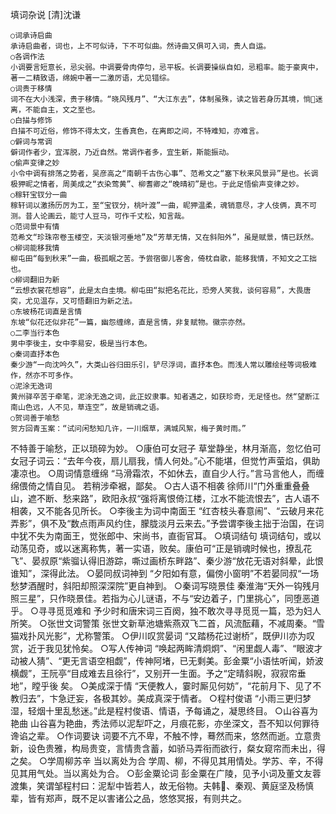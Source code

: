 填词杂说 [清]沈谦

    ○词承诗启曲
    承诗启曲者，词也，上不可似诗，下不可似曲。然诗曲又俱可入词，贵人自运。
    ○各调作法
    小调要言短意长，忌尖弱。中调要骨肉停匀，忌平板。长调要操纵自如，忌粗率。能于豪爽中，著一二精致语，绵婉中著一二激厉语，尤见错综。
    ○词贵于移情
    词不在大小浅深，贵于移情。“晓风残月”、“大江东去”，体制虽殊，读之皆若身历其境，惝迷离，不能自主，文之至也。
    ○白描与修饰
    白描不可近俗，修饰不得太文，生香真色，在离即之间，不特难知，亦难言。
    ○僻词与常调
    僻词作者少，宜浑脱，乃近自然。常调作者多，宜生新，斯能振动。
    ○偷声变律之妙
    小令中调有排荡之势者，吴彦高之“南朝千古伤心事”、范希文之“塞下秋来风景异”是也。长调极狎昵之情者，周美成之“衣染莺黄”、柳耆卿之“晚晴初”是也。于此足悟偷声变律之妙。
    ○稼轩宝钗分一曲
    稼轩词以激扬历厉为工，至“宝钗分，桃叶渡”一曲，昵狎温柔，魂销意尽，才人伎俩，真不可测。昔人论画云，能寸人豆马，可作千丈松，知言哉。
    ○范词景中有情
    范希文“珍珠帘卷玉楼空，天淡银河垂地”及“芳草无情，又在斜阳外”，虽是赋景，情已跃然。
    ○柳词能移我情
    柳屯田“每到秋来”一曲，极孤眠之苦。予尝宿御儿客舍，倚枕自歌，能移我情，不知文之工拙也。
    ○柳词翻旧为新
    “云想衣裳花想容”，此是太白圭境。柳屯田“拟把名花比，恐旁人笑我，谈何容易”，大畏唐突，尤见温存，又可悟翻旧为新之法。
    ○东坡杨花词直是言情
    东坡“似花还似非花”一篇，幽怨缠绵，直是言情，非复赋物。徽宗亦然。
    ○二李当行本色
    男中李後主，女中李易安，极是当行本色。
    ○秦词直抒本色
    秦少游“一向沈吟久”，大类山谷归田乐引，铲尽浮词，直抒本色。而浅人常以雕绘经等词极难作，然亦不可多作。
    ○泥涂无逸词
    黄州驿卒苦于牵笔，泥涂无逸之词，此正奴隶事。知者遇之，如获珍奇，无足怪也。然“望断江南山色远，人不见，草连空”，故是销魂之语。
    ○贺词善于喻愁
    贺方回青玉案：“试问闲愁知几许，一川烟草，满城风絮，梅子黄时雨。”
不特善于喻愁，正以琐碎为妙。
    ○康伯可女冠子
    草堂静坐，林月渐高，忽忆伯可女冠子词云：“去年今夜，扇儿扇我，情人何处。”心不能堪，但觉竹声萤焰，俱助凄凉也。
    ○周词情意缠绵
    “马滑霜浓，不如休去，直自少人行。”言马言他人，而缠绵偎倚之情自见。
若稍涉牵裾，鄙矣。
    ○古人语不相袭
    徐师川“门外重重叠叠山，遮不断、愁来路”，欧阳永叔“强将离恨倚江楼，江水不能流恨去”，古人语不相袭，又不能各见所长。
    ○李後主为词中南面王
    “红杏枝头春意闹”、“云破月来花弄影”，俱不及“数点雨声风约住，朦胧淡月云来去。”予尝谓李後主拙于治国，在词中犹不失为南面王，觉张郎中、宋尚书，直衙官耳。
    ○填词结句
    填词结句，或以动荡见奇，或以迷离称隽，著一实语，败矣。康伯可“正是销魂时候也，撩乱花飞”、晏叔原“紫骝认得旧游踪，嘶过画桥东畔路”、秦少游“放花无语对斜晕，此恨谁知”，深得此法。
    ○晏同叔词神到
    “夕阳如有意，偏傍小窗明”不若晏同叔“一场愁梦酒醒时，斜阳却照深深院”更自神到。
    ○秦词写晓景佳
    秦淮海“天外一钩残月照三星”，只作晓景佳。若指为心儿谜语，不与“安边着子，门里挑心”，同堕恶道乎。
    ○寻寻觅觅难和
    予少时和唐宋词三百阕，独不敢次寻寻觅觅一篇，恐为妇人所笑。
    ○张世文词警策
    张世文新草池塘紫燕双飞二首，风流酝藉，不减周秦。“雪猫戏扑风光影”，尤称警策。
    ○伊川叹赏晏词
    “又踏杨花过谢桥”，既伊川亦为叹赏，近于我见犹怜矣。
    ○写人传神词
    “唤起两眸清炯炯”、“闲里觑人毒”、“眼波才动被人猜”、“更无言语空相觑”，传神阿堵，已无剩美。彭金粟“小语怯听闻，娇波横觑”，王阮亭“目成难去且徐行”，又别开一生面。予之“定晴斜睨，寂寂帘垂地”，瞠乎後
矣。
    ○美成深于情
    “天便教人，霎时厮见何妨”，“花前月下、见了不教归去”，卞急迂妄，各极其妙。美成真深于情者。
    ○程村俊语
    “小雨三更归梦湿，轻烟十里乱愁迷。”此是程村俊语、情语，予每诵之，凝思终目。
    ○山谷喜为艳曲
    山谷喜为艳曲，秀法师以泥犁吓之，月痕花影，亦坐深文，吾不知以何罪待谗谄之辈。
    ○作词要诀
    词要不亢不卑，不触不悖，蓦然而来，悠然而逝。立意贵新，设色贵雅，构局贵变，言情贵含蓄，如骄马弄衔而欲行，粲女窥帘而未出，得之矣。
    ○学周柳苏辛  当以离处为合
    学周、柳，不得见其用情处。学苏、辛，不得见其用气处。当以离处为合。
    ○彭金粟论词
    彭金粟在广陵，见予小词及董文友蓉渡集，笑谓邹程村曰：泥犁中皆若人，故无俗物。夫韩、秦观、黄庭坚及杨慎辈，皆有郑声，既不足以害诸公之品，悠悠冥报，有则共之。
                              
